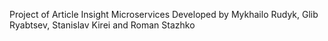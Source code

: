 Project of Article Insight Microservices
Developed by Mykhailo Rudyk, Glib Ryabtsev, Stanislav Kirei and Roman Stazhko
